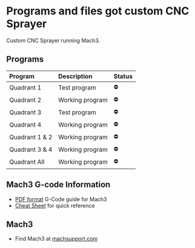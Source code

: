 # Programs and files got custom CNC Sprayer

Custom CNC Sprayer running Mach3.

## Programs

| Program        | Description     | Status |
| :------------- | :-------------- | :----- |
| Quadrant 1     | Test program    | ⛔     |
| Quadrant 2     | Working program | ⛔     |
| Quadrant 3     | Test program    | ⛔     |
| Quadrant 4     | Working program | ⛔     |
| Quadrant 1 & 2 | Working program | ⛔     |
| Quadrant 3 & 4 | Working program | ⛔     |
| Quadrant All   | Working program | ⛔     |

## Mach3 G-code Information

- [PDF format](https://machmotion.com/documentation/Software/Mach3/Mach3%20G-Code%20Manual.pdf) G-Code guide for Mach3
- [Cheat Sheet](https://www.cnczone.com/forums/attachments/2/4/5/7/8/2/171224.attach) for quick reference

## Mach3

- Find Mach3 at [machsupport.com](https://www.machsupport.com/software/mach3/)